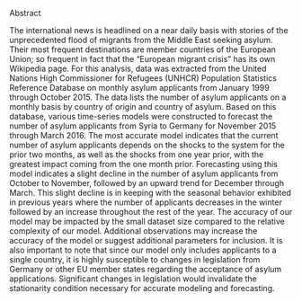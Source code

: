 Abstract

The international news is headlined on a near daily basis with stories of the unprecedented flood of migrants from the Middle East seeking asylum. Their most frequent destinations are member countries of the European Union; so frequent in fact that the “European migrant crisis” has its own Wikipedia page. For this analysis, data was extracted from the United Nations High Commissioner for Refugees (UNHCR) Population Statistics Reference Database on monthly asylum applicants from January 1999 through October 2015. The data lists the number of asylum applicants on a monthly basis by country of origin and country of asylum. Based on this database, various time-series models were constructed to forecast the number of asylum applicants from Syria to Germany for November 2015 through March 2016. The most accurate model indicates that the current number of asylum applicants depends on the shocks to the system for the prior two months, as well as the shocks from one year prior, with the greatest impact coming from the one month prior. Forecasting using this model indicates a slight decline in the number of asylum applicants from October to November, followed by an upward trend for December through March. This slight decline is in keeping with the seasonal behavior exhibited in previous years where the number of applicants decreases in the winter followed by an increase throughout the rest of the year. The accuracy of our model may be impacted by the small dataset size compared to the relative complexity of our model. Additional observations may increase the accuracy of the model or suggest additional parameters for inclusion. It is also important to note that since our model only includes applicants to a single country, it is highly susceptible to changes in legislation from Germany or other EU member states regarding the acceptance of asylum applications. Significant changes in legislation would invalidate the stationarity condition necessary for accurate modeling and forecasting.
